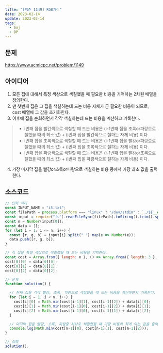 ```yaml
---
title: "[백준 1149] RGB거리"
date: 2023-02-14
update: 2023-02-14
tags:
  - boj
  - DP
---
```


## 문제
https://www.acmicpc.net/problem/1149

## 아이디어
1. 모든 집에 대해서 특정 색상으로 색칠했을 때 필요한 비용을 기억하는 2차원 배열을 정의한다.
2. 맨 첫번째 집은 그 집을 색칠하는데 드는 비용 자체가 곧 필요한 비용이 되므로, cost 배열에 그 값을 초기화한다.
3. 이후에 집을 순회하면서 각각 색칠하는데 드는 비용을 계산하고 기록한다.
> - i번째 집을 빨간색으로 색칠할 때 드는 비용은 (i-1번째 집을 초록or파랑으로 칠했을 때의 최소 값) + (i번째 집을 빨간색으로 칠하는 자체 비용) 이다.
> - i번째 집을 초록색으로 색칠할 때 드는 비용은 (i-1번째 집을 빨강or파랑으로 칠했을 때의 최소 값) + (i번째 집을 초록색으로 칠하는 자체 비용) 이다.
> - i번째 집을 파랑색으로 색칠할 때 드는 비용은 (i-1번째 집을 빨강or초록으로 칠했을 때의 최소 값) + (i번째 집을 파랑색으로 칠하는 자체 비용) 이다.
4. 가장 마지막 집을 빨강or초록or파랑으로 색칠하는 비용 중에서 가장 최소 값을 출력한다.

## 소스코드
```js
// 입력 처리
const INPUT_NAME = "i5.txt";
const filePath = process.platform === "linux" ? "/dev/stdin" : `./${__dirname.split('\\').pop()}/${INPUT_NAME}`;
const input = require("fs").readFileSync(filePath).toString().trim().split("\n").map(item => item.trim());
const n = Number(input[0]);
const data = [];
for (let i = 1; i <= n; i++) {
  const [r, g, b] = input[i].split(" ").map(e => Number(e));
  data.push([r, g, b]);
}

// 각 집을 특정 색상으로 색칠했을 때 드는 비용을 기억한다.
const cost = Array.from({ length: n }, () => Array.from({ length: 3 }, () => Number.MAX_SAFE_INTEGER));
cost[0][0] = data[0][0];
cost[0][1] = data[0][1];
cost[0][2] = data[0][2];

// 문제
function solution() {

  // 현재 집을 각각 빨강, 초록, 파랑으로 색칠했을 때 드는 비용을 계산하면서 기록한다.
  for (let i = 1; i < n; i++) {
    cost[i][0] = Math.min(cost[i-1][1], cost[i-1][2]) + data[i][0];
    cost[i][1] = Math.min(cost[i-1][0], cost[i-1][2]) + data[i][1];
    cost[i][2] = Math.min(cost[i-1][0], cost[i-1][1]) + data[i][2];
  }

  // 마지막 집을 빨강, 초록, 파랑중 하나로 색칠했을 때 가장 비용이 적게 되는 값을 출력한다.
  console.log(Math.min(cost[n-1][0], cost[n-1][1], cost[n-1][2]));
}

// 실행
solution();
```